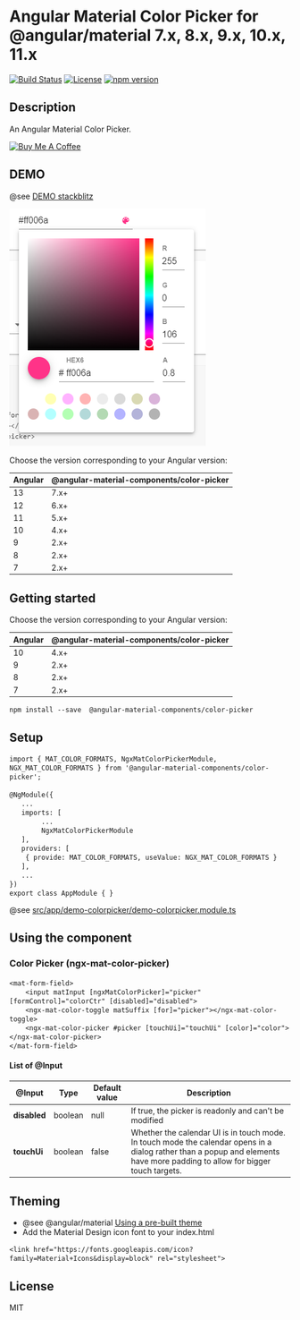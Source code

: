 # Angular Material Color Picker for @angular/material 7.x, 8.x, 9.x, 10.x, 11.x

[![Build Status](https://travis-ci.com/h2qutc/angular-material-components.svg?branch=master)](https://travis-ci.com/h2qutc/angular-material-components)
[![License](https://img.shields.io/npm/l/angular-material-components.svg)](https://www.npmjs.com/package/angular-material-components)
[![npm version](https://badge.fury.io/js/%40angular-material-components%2Fcolor-picker.svg)](https://www.npmjs.com/package/@angular-material-components/color-picker)

## Description

An Angular Material Color Picker.

<a href="https://www.buymeacoffee.com/h2qutc" target="_blank"><img src="https://cdn.buymeacoffee.com/buttons/v2/default-yellow.png" alt="Buy Me A Coffee" style="height: 60px !important;width: 217px !important;" ></a>

## DEMO

@see [DEMO stackblitz](https://stackblitz.com/edit/demo-ngx-mat-color-picker)

![Alt Text](demo_color_picker.png)

Choose the version corresponding to your Angular version:

 Angular     | @angular-material-components/color-picker
 ----------- | -------------------
 13          | 7.x+
 12          | 6.x+
 11          | 5.x+
 10          | 4.x+
 9           | 2.x+
 8           | 2.x+
 7           | 2.x+

## Getting started
Choose the version corresponding to your Angular version:

 Angular     | @angular-material-components/color-picker
 ----------- | -------------------
 10          | 4.x+              
 9           | 2.x+              
 8           | 2.x+              
 7           | 2.x+                 

```
npm install --save  @angular-material-components/color-picker
```

## Setup

```
import { MAT_COLOR_FORMATS, NgxMatColorPickerModule, NGX_MAT_COLOR_FORMATS } from '@angular-material-components/color-picker';

@NgModule({
   ...
   imports: [
        ...
        NgxMatColorPickerModule
   ],
   providers: [
    { provide: MAT_COLOR_FORMATS, useValue: NGX_MAT_COLOR_FORMATS }
   ],
   ...
})
export class AppModule { }
```
@see [src/app/demo-colorpicker/demo-colorpicker.module.ts](src/app/demo-colorpicker/demo-colorpicker.module.ts)

## Using the component

### Color Picker (ngx-mat-color-picker)

```
<mat-form-field>
    <input matInput [ngxMatColorPicker]="picker" [formControl]="colorCtr" [disabled]="disabled">
    <ngx-mat-color-toggle matSuffix [for]="picker"></ngx-mat-color-toggle>
    <ngx-mat-color-picker #picker [touchUi]="touchUi" [color]="color"></ngx-mat-color-picker>
</mat-form-field>
```

#### List of @Input

| @Input        	| Type     	| Default value 	| Description                                                          	|
|---------------	|----------	|---------------	|----------------------------------------------------------------------	|
| **disabled**      	| boolean  	| null          	| If true, the picker is readonly and can't be modified                	|
| **touchUi**    	   | boolean   | false           | Whether the calendar UI is in touch mode. In touch mode the calendar opens in a dialog rather than a popup and elements have more padding to allow for bigger touch targets. 	|

## Theming
- @see @angular/material [Using a pre-built theme](https://material.angular.io/guide/theming#using-a-pre-built-theme)
- Add the Material Design icon font to your index.html
```
<link href="https://fonts.googleapis.com/icon?family=Material+Icons&display=block" rel="stylesheet">
```

## License
MIT